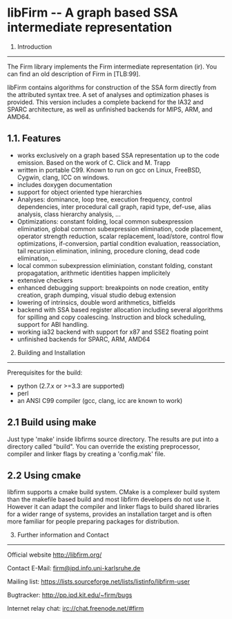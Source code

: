 libFirm -- A graph based SSA intermediate representation
========================================================

1. Introduction
---------------

The Firm library implements the Firm intermediate representation (ir).
You can find an old description of Firm in [TLB:99].

libFirm contains algorithms for construction of the SSA form directly from the
attributed syntax tree. A set of analyses and optimization phases is provided.
This version includes a complete backend for the IA32 and SPARC architecture,
as well as unfinished backends for MIPS, ARM, and AMD64.

1.1. Features
-------------

- works exclusively on a graph based SSA representation up to the code emission.
  Based on the work of C. Click and M. Trapp
- written in portable C99. Known to run on gcc on Linux, FreeBSD, Cygwin, clang,
  ICC on windows.
- includes doxygen documentation
- support for object oriented type hierarchies
- Analyses: dominance, loop tree, execution frequency, control dependencies,
            inter procedural call graph, rapid type, def-use, alias analysis,
            class hierarchy analysis, ...
- Optimizations: constant folding, local common subexpression elimination,
                 global common subexpression elimination, code placement,
                 operator strength reduction, scalar replacement, load/store,
                 control flow optimizations, if-conversion, partial condition
                 evaluation, reassociation, tail recursion elimination,
                 inlining, procedure cloning, dead code elimination, ...
- local common subexpression eliminiation, constant folding,
  constant propagatation, arithmetic identities happen implicitely
- extensive checkers
- enhanced debugging support: breakpoints on node creation, entity creation,
            graph dumping, visual studio debug extension
- lowering of intrinsics, double word arithmetics, bitfields
- backend with SSA based register allocation including several algorithms for
  spilling and copy coalescing. Instruction and block scheduling, support for
  ABI handling.
- working ia32 backend with support for x87 and SSE2 floating point
- unfinished backends for SPARC, ARM, AMD64


2. Building and Installation
----------------------------

Prerequisites for the build:

* python (2.7.x or >=3.3 are supported)
* perl
* an ANSI C99 compiler (gcc, clang, icc are known to work)

2.1 Build using make
--------------------

Just type 'make' inside libfirms source directory. The results are put into a
directory called "build". You can override the existing preprocessor, compiler
and linker flags by creating a 'config.mak' file.

2.2 Using cmake
---------------

libfirm supports a cmake build system. CMake is a complexer build system than
the makefile based build and most libfirm developers do not use it. However it
can adapt the compiler and linker flags to build shared libraries for a wider
range of systems, provides an installation target and is often more familiar
for people preparing packages for distribution.

3. Further information and Contact
----------------------------------

Official website
	<http://libfirm.org/>

Contact E-Mail:
	<firm@ipd.info.uni-karlsruhe.de>

Mailing list:
	<https://lists.sourceforge.net/lists/listinfo/libfirm-user>

Bugtracker:
	<http://pp.ipd.kit.edu/~firm/bugs>

Internet relay chat:
	<irc://chat.freenode.net/#firm>
